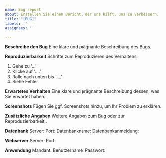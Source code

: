 ```yaml
---
name: Bug report
about: Erstellen Sie einen Bericht, der uns hilft, uns zu verbessern.
title: "[BUG]"
labels: ''
assignees: ''

---
```


**Beschreibe den Bug**
Eine klare und prägnante Beschreibung des Bugs. 

**Reproduzierbarkeit**
Schritte zum Reproduzieren des Verhaltens:
1. Gehe zu '...'
2. Klicke auf '....'
3. Rolle nach unten bis '....'
4. Siehe Fehler

**Erwartetes Verhalten**
Eine klare und prägnante Beschreibung dessen, was Sie erwartet haben.

**Screenshots**
Fügen Sie ggf. Screenshots hinzu, um Ihr Problem zu erklären.

**Zusätzliche Angaben**
Weitere Angaben zum Bug oder zur Reproduzierbarkeit,.

**Datenbank**
Server:
Port:
Datenbankname:
Datenbankanmeldung:

**Webserver**
Server:
Port:

**Anwendung**
Mandant:
Benutzername:
Passwort:
